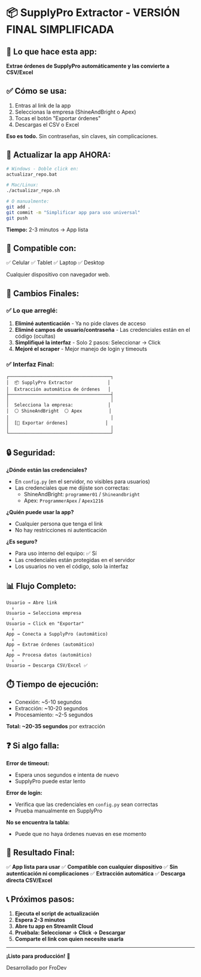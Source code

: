 # 📦 SupplyPro Extractor - VERSIÓN FINAL SIMPLIFICADA

## 🎯 Lo que hace esta app:

**Extrae órdenes de SupplyPro automáticamente y las convierte a CSV/Excel**

## ✅ Cómo se usa:

1. Entras al link de la app
2. Seleccionas la empresa (ShineAndBright o Apex)
3. Tocas el botón "Exportar órdenes"
4. Descargas el CSV o Excel

**Eso es todo.** Sin contraseñas, sin claves, sin complicaciones.

## 🚀 Actualizar la app AHORA:

```bash
# Windows - Doble click en:
actualizar_repo.bat

# Mac/Linux:
./actualizar_repo.sh

# O manualmente:
git add .
git commit -m "Simplificar app para uso universal"
git push
```

**Tiempo:** 2-3 minutos → App lista

## 📱 Compatible con:

✅ Celular
✅ Tablet
✅ Laptop
✅ Desktop

Cualquier dispositivo con navegador web.

## 🔧 Cambios Finales:

### ✅ Lo que arreglé:

1. **Eliminé autenticación** - Ya no pide claves de acceso
2. **Eliminé campos de usuario/contraseña** - Las credenciales están en el código (ocultas)
3. **Simplifiqué la interfaz** - Solo 2 pasos: Seleccionar → Click
4. **Mejoré el scraper** - Mejor manejo de login y timeouts

### ✅ Interfaz Final:

```
┌──────────────────────────────────────┐
│  📦 SupplyPro Extractor             │
│  Extracción automática de órdenes   │
├──────────────────────────────────────┤
│                                      │
│  Selecciona la empresa:             │
│  ⚪ ShineAndBright  ⚪ Apex          │
│                                      │
│  [🚀 Exportar órdenes]              │
│                                      │
└──────────────────────────────────────┘
```

## 🔒 Seguridad:

**¿Dónde están las credenciales?**
- En `config.py` (en el servidor, no visibles para usuarios)
- Las credenciales que me dijiste son correctas:
  - ShineAndBright: `programmer01` / `Shineandbright`
  - Apex: `ProgrammerApex` / `Apex1216`

**¿Quién puede usar la app?**
- Cualquier persona que tenga el link
- No hay restricciones ni autenticación

**¿Es seguro?**
- Para uso interno del equipo: ✅ Sí
- Las credenciales están protegidas en el servidor
- Los usuarios no ven el código, solo la interfaz

## 📊 Flujo Completo:

```
Usuario → Abre link
  ↓
Usuario → Selecciona empresa
  ↓
Usuario → Click en "Exportar"
  ↓
App → Conecta a SupplyPro (automático)
  ↓
App → Extrae órdenes (automático)
  ↓
App → Procesa datos (automático)
  ↓
Usuario → Descarga CSV/Excel ✅
```

## ⏱️ Tiempo de ejecución:

- Conexión: ~5-10 segundos
- Extracción: ~10-20 segundos
- Procesamiento: ~2-5 segundos

**Total: ~20-35 segundos** por extracción

## ❓ Si algo falla:

**Error de timeout:**
- Espera unos segundos e intenta de nuevo
- SupplyPro puede estar lento

**Error de login:**
- Verifica que las credenciales en `config.py` sean correctas
- Prueba manualmente en SupplyPro

**No se encuentra la tabla:**
- Puede que no haya órdenes nuevas en ese momento

## 🎉 Resultado Final:

✅ **App lista para usar**
✅ **Compatible con cualquier dispositivo**
✅ **Sin autenticación ni complicaciones**
✅ **Extracción automática**
✅ **Descarga directa CSV/Excel**

## 📞 Próximos pasos:

1. **Ejecuta el script de actualización**
2. **Espera 2-3 minutos**
3. **Abre tu app en Streamlit Cloud**
4. **Pruébala: Seleccionar → Click → Descargar**
5. **Comparte el link con quien necesite usarla**

---

**¡Listo para producción!** 🚀

Desarrollado por FroDev
